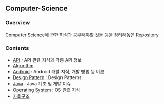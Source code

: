 ## Computer-Science
### Overview
Computer Science에 관한 지식과 공부해야할 것들 등을 정리해놓은 Repository
### Contents
- [API](./API) : API 관련 지식과 각종 API 정보
- [Algorithm](./Algorithm)
- [Android](./Android) : Android 개발 지식, 개발 방법 등 이론
- [Design Pattern](./Design%20Pattern) : Design Patterns
- [Java](./Java) : Java 기초 및 개발 이슈
- [Operating System](./Operating%20System) : OS 관련 지식
- [자료구조](./자료구조) 
